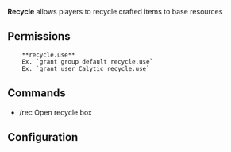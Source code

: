 **Recycle** allows players to recycle crafted items to base resources

##     Permissions

        **recycle.use**
        Ex. `grant group default recycle.use`
        Ex. `grant user Calytic recycle.use`

##     Commands

* /rec
  Open recycle box

## Configuration